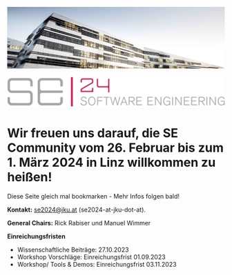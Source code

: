 ![JKU Header](./jku.jpg)

![SE24 Logo](./Logos_SE_24.svg)
# Wir freuen uns darauf, die SE Community vom 26. Februar bis zum 1. März 2024 in Linz willkommen zu heißen!



Diese Seite gleich mal bookmarken - Mehr Infos folgen bald!

**Kontakt:** [se2024@jku.at](se2024@jku.at) (se2024-at-jku-dot-at).

**General Chairs:** Rick Rabiser und Manuel Wimmer



**Einreichungsfristen**
- Wissenschaftliche Beiträge:    		27.10.2023 
- Workshop Vorschläge: Einreichungsfrist    		01.09.2023
- Workshop/ Tools & Demos: Einreichungsfrist    		03.11.2023
